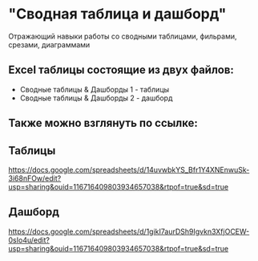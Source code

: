 # "Сводная таблица и дашборд"
Отражающий навыки работы со сводными таблицами, фильрами, срезами, диаграммами

## Excel таблицы состоящие из двух файлов:
  * Сводные таблицы & Дашборды 1 - таблицы
  * Сводные таблицы & Дашборды 2 - дашборд

## Также можно взглянуть по ссылке:
## Таблицы 
https://docs.google.com/spreadsheets/d/14uvwbkYS_Bfr1Y4XNEnwuSk-3i68nFOw/edit?usp=sharing&ouid=116716409803934657038&rtpof=true&sd=true

## Дашборд 
https://docs.google.com/spreadsheets/d/1gikI7aurDSh9Igvkn3XfjOCEW-0sIo4u/edit?usp=sharing&ouid=116716409803934657038&rtpof=true&sd=true
